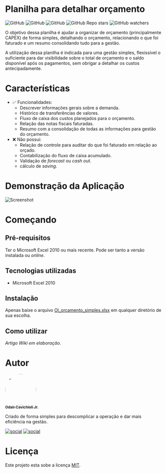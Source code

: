 # Planilha para detalhar orçamento
![GitHub](https://img.shields.io/badge/platform-MS%20Office%20%7C%20Excel-0B610B)
![GitHub](https://img.shields.io/badge/language-Portugu%C3%AAs%20%5BPT--BR%5D-blue)
![GitHub](https://img.shields.io/github/license/cavichiolijr/excel_orcamento_capex_01)
![GitHub Repo stars](https://img.shields.io/github/stars/cavichiolijr/excel_orcamento_capex_01?style=social)
![GitHub watchers](https://img.shields.io/github/watchers/cavichiolijr/excel_orcamento_capex_01?style=social)

O objetivo dessa planilha é ajudar a organizar de orçamento (principalmente CAPEX) de forma simples, detalhando o orçamento, relacionando o que foi faturado e um resumo consolidando tudo para a gestão.

A utilização dessa planilha é indicada para uma gestão simples, flexissível o suficiente para dar visibilidade sobre o total de orçamento e o saldo disponível após os pagamentos, sem obrigar a detalhar os custos antecipadamente. 

# Características
- :white_check_mark: Funcionalidades:
    - Descrever informações gerais sobre a demanda.
    - Histórico de transferências de valores.
    - Fluxo de caixa dos custos planejados para o orçamento.
    - Relação das notas fiscais faturadas.
    - Resumo com a consolidação de todas as informações para gestão do orçamento.
- :x: Não possui:
    - Relação de controle para auditar do que foi faturado em relação ao orçado.
    - Contabilização do fluxo de caixa acumulado.
    - Validação de <i>forecast</i> ou <i>cash out</i>.
    - cálculo de <i>saving</i>.

# Demonstração da Aplicação
![Screenshot](../main/images/exemplo_layout.jpg)

# Começando
## Pré-requisitos
Ter o Microsoft Excel 2010 ou mais recente. Pode ser tanto a versão instalada ou <i>online</i>.

## Tecnologias utilizadas
- Microsoft Excel 2010

## Instalação
Apenas baixe o arquivo [OI_orcamento_simples.xlsx](./OI_orcamento_simples.xlsx) em qualquer diretório de sua escolha.

## Como utilizar
<i>Artigo Wiki em elaboração.</i>

# Autor
<a href="https://github.com/cavichiolijr">
<img style="border-radius: 50%;" src="https://avatars.githubusercontent.com/u/66706945?v=4" width="100px;" alt=""/>
<br />
<sub><b>Odair Cavichioli Jr.</b></sub></a> <a href="https://github.com/cavichiolijr" title="Odair Cavichioli Jr."></a>

Criado de forma simples para descomplicar a operação e dar mais eficiência na gestão.

[![social](https://img.shields.io/badge/LinkedIn-0077B5?style=for-the-badge&logo=linkedin&logoColor=white)](https://br.linkedin.com/in/odair-cavichioli-jr)
[![social](https://img.shields.io/badge/-Behance-blue?style=for-the-badge&logo=behance&logoColor=white)](https://www.behance.net/odair)

# Licença
Este projeto esta sobe a licença [MIT](./LICENSE).
